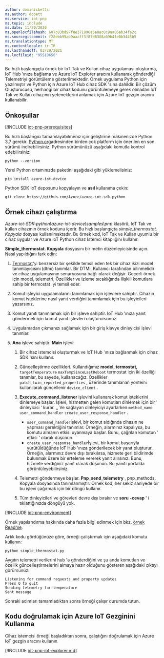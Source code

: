 ```yaml
---
author: dominicbetts
ms.author: dobett
ms.service: iot-pnp
ms.topic: include
ms.date: 11/20/2020
ms.openlocfilehash: 607c83bd97f8e371896a5a8ac0c9aa05ab34fa2c
ms.sourcegitcommit: f28ebb95ae9aaaff3f87d8388a09b41e0b3445b5
ms.translationtype: MT
ms.contentlocale: tr-TR
ms.lasthandoff: 03/29/2021
ms.locfileid: "95510656"
---
```

Bu hızlı başlangıçta örnek bir IoT Tak ve Kullan cihaz uygulaması oluşturma, IoT Hub 'ınıza bağlama ve Azure IoT Explorer aracını kullanarak gönderdiği Telemetriyi görüntüleme gösterilmektedir. Örnek uygulama Python için yazılmıştır ve Python için Azure IoT Hub cihaz SDK 'sına dahildir. Bir çözüm Oluşturucusu, herhangi bir cihaz kodunu görüntülemeye gerek olmadan IoT Tak ve Kullan cihazının yeteneklerini anlamak için Azure IoT gezgin aracını kullanabilir.

## <a name="prerequisites"></a>Önkoşullar

[!INCLUDE [iot-pnp-prerequisites](iot-pnp-prerequisites.md)]

Bu hızlı başlangıcı tamamlayabilmeniz için geliştirme makinenizde Python 3,7 gerekir. [Python.org](https://www.python.org/)adresinden birden çok platform için önerilen en son sürümü indirebilirsiniz. Python sürümünüzü aşağıdaki komutla kontrol edebilirsiniz:  

```cmd/sh
python --version
```

Yerel Python ortamınızda paketini aşağıdaki gibi yüklemelisiniz:

```cmd/sh
pip install azure-iot-device
```

Python SDK IoT deposunu kopyalayın ve **asıl** kullanıma çekin:

```cmd/sh
git clone https://github.com/Azure/azure-iot-sdk-python
```

## <a name="run-the-sample-device"></a>Örnek cihazı çalıştırma

*Azure-iot-SDK-python\azure-iot-device\samples\pnp* klasörü, IoT Tak ve kullan cihazının örnek kodunu içerir. Bu hızlı başlangıçta *simple_thermostat. Kopyala* dosyası kullanılmaktadır. Bu örnek kod, IoT Tak ve Kullan uyumlu bir cihaz uygular ve Azure IoT Python cihaz Istemci kitaplığını kullanır.

**Simple_thermostat. Kopyala** dosyasını bir metin düzenleyicisinde açın. Nasıl yapıldığını fark edin:

1. [Termostat](https://github.com/Azure/opendigitaltwins-dtdl/blob/master/DTDL/v2/samples/Thermostat.json)'yi benzersiz bir şekilde temsil eden tek bir cihaz ikizi model tanımlayıcısını (dtmı) tanımlar. Bir DTMı, Kullanıcı tarafından bilinmelidir ve cihaz uygulamasının senaryosuna bağlı olarak değişir. Geçerli örnek için model, telemetri, Özellikler ve izleme sıcaklığında ilişkili komutlara sahip bir termostat 'yi temsil eder.

1. Komut işleyici uygulamalarını tanımlamak için işlevlere sahiptir. Cihazın komut isteklerine nasıl yanıt verdiğini tanımlamak için bu işleyicileri yazarsınız.

1. Komut yanıtı tanımlamak için bir işleve sahiptir. IoT Hub 'ınıza yanıt göndermek için komut yanıt işlevleri oluşturursunuz.

1. Uygulamadan çıkmanızı sağlamak için bir giriş klavye dinleyicisi işlevi tanımlar.

1. **Ana** işleve sahiptir. **Main** işlevi:

    1. Bir cihaz istemcisi oluşturmak ve IoT Hub 'ınıza bağlanmak için cihaz SDK 'sını kullanır.

    1. Güncelleştirme özellikleri. Kullandığımız **model, termostat,** `targetTemperature` `maxTempSinceLastReboot` termostat için iki özelliği tanımlar, bu sayede, kullanacağız. Özellikler `patch_twin_reported_properties` , üzerinde tanımlanan yöntemi kullanılarak güncellenir `device_client` .

    1. **Execute_command_listener** işlevini kullanarak komut isteklerini dinlemeye başlar. İşlevi, hizmetten gelen komutları dinlemek için bir ' dinleyicisi ' kurar. ,, Ve sağlayan dinleyiciyi ayarlarken `method_name` `user_command_handler` `create_user_response_handler` .
        - `user_command_handler`İşlevi, bir komut aldığında cihazın ne yapması gerektiğini tanımlar. Örneğin, alarmınız kapalıysa, bu komutu almanın etkisi uyanmaya başlar. Bunu, çağrılan komutun ' etkisi ' olarak düşünün.
        - `create_user_response_handler`İşlevi, bir komut başarıyla yürütüldüğünde IoT Hub 'ınıza gönderilecek bir yanıt oluşturur. Örneğin, alarmınız devre dışı bırakılırsa, hizmete geri bildirimde bulunmak üzere bir erteleme vererek yanıt alırsınız. Bunu, hizmete verdiğiniz yanıt olarak düşünün. Bu yanıtı portalda görüntüleyebilirsiniz.

    1. Telemetri göndermeye başlar. **Pnp_send_telemetry** , pnp_methods. Kopyala dosyasında tanımlanmıştır. Örnek kod, her sekiz saniyede bir bu işlevi çağırmak için bir döngü kullanır.

    1. Tüm dinleyicileri ve görevleri devre dışı bırakır ve **soru** **-cevap '** i tıklattığınızda döngüyü yok.

[!INCLUDE [iot-pnp-environment](iot-pnp-environment.md)]

Örnek yapılandırma hakkında daha fazla bilgi edinmek için bkz. [örnek Readme](https://github.com/Azure/azure-iot-sdk-python/blob/master/azure-iot-device/samples/pnp/README.md).

Artık kodu gördüğünüze göre, örneği çalıştırmak için aşağıdaki komutu kullanın:

```cmd/sh
python simple_thermostat.py
```

Aygıtın telemetri verilerini hub 'a gönderdiğini ve şu anda komutları ve özellik güncelleştirmelerini almaya hazır olduğunu gösteren aşağıdaki çıktıyı görürsünüz:

```cmd/sh
Listening for command requests and property updates
Press Q to quit
Sending telemetry for temperature
Sent message
```

Sonraki adımları tamamladıktan sonra örneği çalışır durumda tutun.

## <a name="use-azure-iot-explorer-to-validate-the-code"></a>Kodu doğrulamak için Azure IoT Gezginini Kullanma

Cihaz istemcisi örneği başladıktan sonra, çalıştığını doğrulamak için Azure IoT gezgin aracını kullanın.

[!INCLUDE [iot-pnp-iot-explorer.md](iot-pnp-iot-explorer.md)]
